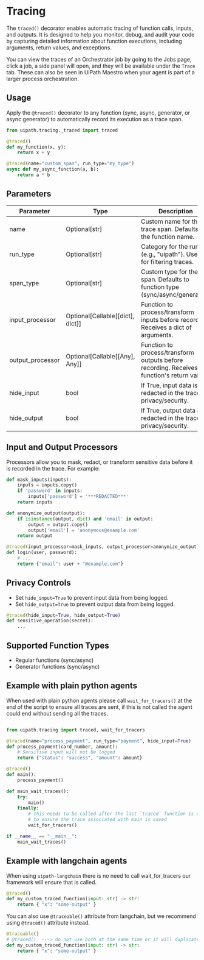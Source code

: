 # Tracing

The `traced()` decorator enables automatic tracing of function calls, inputs, and outputs. It is designed to help you monitor, debug, and audit your code by capturing detailed information about function executions, including arguments, return values, and exceptions.

You can view the traces of an Orchestrator job by going to the Jobs page, click a job, a side panel will open, and they will be available under the `Trace` tab. These can also be seen in UiPath Maestro when your agent is part of a larger process orchestration.

## Usage

Apply the `@traced()` decorator to any function (sync, async, generator, or async generator) to automatically record its execution as a trace span.

```python
from uipath.tracing._traced import traced

@traced()
def my_function(x, y):
    return x + y

@traced(name="custom_span", run_type="my_type")
async def my_async_function(a, b):
    return a * b
```

## Parameters

| Parameter         | Type                                | Description                                                                                       |
|------------------|-------------------------------------|---------------------------------------------------------------------------------------------------|
| name             | Optional[str]                       | Custom name for the trace span. Defaults to the function name.                                    |
| run_type         | Optional[str]                       | Category for the run (e.g., "uipath"). Useful for filtering traces.                              |
| span_type        | Optional[str]                       | Custom type for the span. Defaults to function type (sync/async/generator).                       |
| input_processor  | Optional[Callable[[dict], dict]]    | Function to process/transform inputs before recording. Receives a dict of arguments.              |
| output_processor | Optional[Callable[[Any], Any]]      | Function to process/transform outputs before recording. Receives the function's return value.      |
| hide_input       | bool                                | If True, input data is redacted in the trace for privacy/security.                                |
| hide_output      | bool                                | If True, output data is redacted in the trace for privacy/security.                               |

## Input and Output Processors

Processors allow you to mask, redact, or transform sensitive data before it is recorded in the trace. For example:

```python
def mask_inputs(inputs):
    inputs = inputs.copy()
    if 'password' in inputs:
        inputs['password'] = '***REDACTED***'
    return inputs

def anonymize_output(output):
    if isinstance(output, dict) and 'email' in output:
        output = output.copy()
        output['email'] = 'anonymous@example.com'
    return output

@traced(input_processor=mask_inputs, output_processor=anonymize_output)
def login(user, password):
    # ...
    return {"email": user + "@example.com"}
```

## Privacy Controls

- Set `hide_input=True` to prevent input data from being logged.
- Set `hide_output=True` to prevent output data from being logged.

```python
@traced(hide_input=True, hide_output=True)
def sensitive_operation(secret):
    ...
```

## Supported Function Types

- Regular functions (sync/async)
- Generator functions (sync/async)

## Example with plain python agents

When used with plain python agents please call `wait_for_tracers()` at the end of the script to ensure all traces are sent, if this is not called the agent could end without sending all the traces.

```python

from uipath.tracing import traced, wait_for_tracers

@traced(name="process_payment", run_type="payment", hide_input=True)
def process_payment(card_number, amount):
    # Sensitive input will not be logged
    return {"status": "success", "amount": amount}

@traced()
def main():
    process_payment()

def main_wait_traces():
    try:
        main()
    finally:
        # this needs to be called after the last `traced` function is done
        # to ensure the trace associated with main is saved
        wait_for_tracers() 

if __name__ == "__main__":
    main_wait_traces()
```


## Example with langchain agents

When using `uipath-langchain` there is no need to call wait_for_tracers our framework will ensure that is called.

```python
@traced()
def my_custom_traced_function(input: str) -> str:
    return { "x": "some-output" }
```

You can also use `@traceable()` attribute from langchain, but we recommend using `@traced()` attribute instead.

```python
@traceable() 
# @traced()  ---> do not use both at the same time or it will duplicate spans.
def my_custom_traced_function(input: str) -> str:
    return { "x": "some-output" }
```